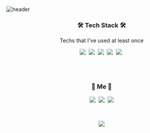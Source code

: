 ![header](https://capsule-render.vercel.app/api?type=soft&color=auto&height=150&section=header&text=HaewoongJung&fontSize=70&animation=twinkling)

<h3 align="center">🛠 Tech Stack 🛠</h3>

<p align="center"> Techs that I've used at least once </p>

<p align="center">
  <img src="https://img.shields.io/badge/Python-3766AB?style=flat-square&logo=Python&logoColor=white"/></a>&nbsp 
  <img src="https://img.shields.io/badge/C++-00599C?style=flat-square&logo=C%2B%2B&logoColor=white"/></a>&nbsp 
  <img src="https://img.shields.io/badge/C-A8B9CC?style=flat-square&logo=C&logoColor=white"/></a>&nbsp 
  <img src="https://img.shields.io/badge/R-276DC3?style=flat-square&logo=R&logoColor=white"/></a>&nbsp 
  <img src="https://img.shields.io/badge/Arduino-C8B9CC?style=flat-square&logo=arduino&logoColor=white"/></a>&nbsp 

</p>

<br>

  
<br>


<h3 align="center"> 🧸 Me 🧸 </h3>
<p align="center">
  <a href="https://blog.naver.com/mbmb7777"><img src="https://img.shields.io/badge/Blog-11B48A?style=flat-square&logo=Naver&logoColor=white&link=https://blog.naver.com/mbmb7777"/></a>&nbsp
  <a href="https://www.instagram.com/wo3ong/"><img src="https://img.shields.io/badge/Instagram-E4405F?style=flat-square&logo=Instagram&logoColor=white&link=https://www.instagram.com/wo3ong/"/></a>&nbsp
  <a href="www.linkedin.com/in/haewoong"><img src="https://img.shields.io/badge/LinkedIn-d14836?style=flat-square&logo=LinkedIn&logoColor=white&link=www.linkedin.com/in/haewoong"/></a>
</p>
<br>

<p align="center">
  <a href="https://hits.seeyoufarm.com"><img src="https://hits.seeyoufarm.com/api/count/incr/badge.svg?url=https%3A%2F%2Fgithub.com%2Fmbmb7777&count_bg=%23ED6DA3&title_bg=%2386757E&icon=github.svg&icon_color=%23E1DEDE&title=hits&edge_flat=false"/></a>
</p>
